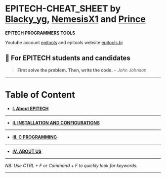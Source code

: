 
# EPITECH-CHEAT_SHEET by [Blacky_yg](https://github.com/blacky-yg), [NemesisX1](https://github.com/NemesisX1) and [Prince](https://github.com/CMasterp)

**EPITECH PROGRAMMERS TOOLS**

Youtube account [epitools]() and epitools website [epitools.bj]()

## :robot: For EPITECH students and candidates

> **First solve the problem. Then, write the code.** – *John Johnson*

---
# Table of Content

* **[I. About EPITECH](https://github.com/epitools2024/EPITECH-CHEAT_SHEET/tree/master/I)**

---
* **[II. INSTALLATION AND CONFIGURATIONS](https://github.com/epitools2024/EPITECH-CHEAT_SHEET/tree/master/II)**

---
* **[III. C PROGRAMMING](https://github.com/epitools2024/EPITECH-CHEAT_SHEET/tree/master/III)**  

---
* **[IV. ABOUT US](https://github.com/epitools2024/EPITECH-CHEAT_SHEET/tree/master/IV)** 

---

*NB: Use CTRL + F or Command + F to quickly look for keywords.*

---
